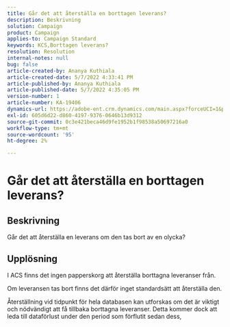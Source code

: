 ```yaml
---
title: Går det att återställa en borttagen leverans?
description: Beskrivning
solution: Campaign
product: Campaign
applies-to: Campaign Standard
keywords: KCS,Borttagen leverans?
resolution: Resolution
internal-notes: null
bug: false
article-created-by: Ananya Kuthiala
article-created-date: 5/7/2022 4:33:41 PM
article-published-by: Ananya Kuthiala
article-published-date: 5/7/2022 4:35:05 PM
version-number: 1
article-number: KA-19406
dynamics-url: https://adobe-ent.crm.dynamics.com/main.aspx?forceUCI=1&pagetype=entityrecord&etn=knowledgearticle&id=47b22373-23ce-ec11-a7b5-0022480a8e40
exl-id: 605d6d22-d860-4197-9376-0646b13d9312
source-git-commit: 0c3e421beca46d9fe1952b1f98538a50697216a0
workflow-type: tm+mt
source-wordcount: '95'
ht-degree: 2%

---
```


# Går det att återställa en borttagen leverans?

## Beskrivning




Går det att återställa en leverans om den tas bort av en olycka?


## Upplösning


I ACS finns det ingen papperskorg att återställa borttagna leveranser från.

Om leveransen tas bort finns det därför inget standardsätt att återställa den.

Återställning vid tidpunkt för hela databasen kan utforskas om det är viktigt och nödvändigt att få tillbaka borttagna leveranser. Detta kommer dock att leda till dataförlust under den period som förflutit sedan dess,

